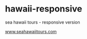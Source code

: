 hawaii-responsive
=================

sea hawaii tours - responsive version 

www.seahawaiitours.com

